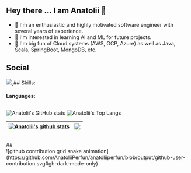 ## Hey there ... I am Anatolii 👋

- 🧓 I'm an enthusiastic and highly motivated software engineer with several years of experience.
- 🔭 I'm interested in learning AI and ML for future projects.
- 🌱 I'm big fun of Cloud systems (AWS, GCP, Azure) as well as Java, Scala, SpringBoot, MongoDB, etc.

## Social

<a href="https://www.linkedin.com/in/anatoliiperfun" title="LinkedIn">
<img src="https://cdn.jsdelivr.net/gh/devicons/devicon/icons/linkedin/linkedin-original.svg" height="60px" /> 
</a>
## Skills:

#### Languages:


##

![Anatolii's GitHub stats](https://github-readme-stats.vercel.app/api?username=anatoliiperfun&theme=codeSTACKr&show_icons=true)
![Anatolii's Top Langs](https://github-readme-stats.vercel.app/api/top-langs/?username=anatoliiperfun&theme=codeSTACKr&hide=Jupyter&layout=compact&show_icons=true)


| <a href="https://github.com/anatoliiperfun/github-readme-stats"><img align="center" src="https://github-readme-stats.vercel.app/api?username=anatoliiperfun&show_icons=true&include_all_commits=true&theme=codeSTACKr&hide_border=true" alt="Anatolii's github stats" /></a> | <a href="https://github.com/anatoliiperfun/github-readme-stats"><img align="center" src="https://github-readme-stats.vercel.app/api/top-langs/?username=anatoliiperfun&layout=compact&theme=codeSTACKr&hide_border=true" /></a> |
| ------------- | ------------- |
<br>
## 
<br>
![github contribution grid snake animation](https://github.com/AnatoliiPerfun/anatoliiperfun/blob/output/github-user-contribution.svg#gh-dark-mode-only)
